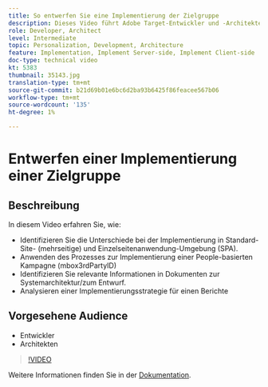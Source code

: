 ```yaml
---
title: So entwerfen Sie eine Implementierung der Zielgruppe
description: Dieses Video führt Adobe Target-Entwickler und -Architekten durch die Unterschiede bei der Implementierung von Standard-Site- (mehrseitige) und Einzelseitenanwendungs-Umgebung (SPA). Erfahren Sie, wie Sie den Vorgang anwenden, um eine People-based-Kampagne (mbox3rdPartyID) zu implementieren, relevante Informationen in Dokumenten zur Systemarchitektur/zum Design zu identifizieren und eine Berichte-Strategie für Implikationen bei der Implementierung zu analysieren.
role: Developer, Architect
level: Intermediate
topic: Personalization, Development, Architecture
feature: Implementation, Implement Server-side, Implement Client-side
doc-type: technical video
kt: 5383
thumbnail: 35143.jpg
translation-type: tm+mt
source-git-commit: b21d69b01e6bc6d2ba93b6425f86feacee567b06
workflow-type: tm+mt
source-wordcount: '135'
ht-degree: 1%

---
```



# Entwerfen einer Implementierung einer Zielgruppe

## Beschreibung

In diesem Video erfahren Sie, wie:

* Identifizieren Sie die Unterschiede bei der Implementierung in Standard-Site- (mehrseitige) und Einzelseitenanwendung-Umgebung (SPA).
* Anwenden des Prozesses zur Implementierung einer People-basierten Kampagne (mbox3rdPartyID)
* Identifizieren Sie relevante Informationen in Dokumenten zur Systemarchitektur/zum Entwurf.
* Analysieren einer Implementierungsstrategie für einen Berichte

## Vorgesehene Audience

* Entwickler
* Architekten

>[!VIDEO](https://video.tv.adobe.com/v/35143/?quality=12)

Weitere Informationen finden Sie in der [Dokumentation](https://docs.adobe.com/content/help/en/target/using/implement-target/implementing-target.html).
